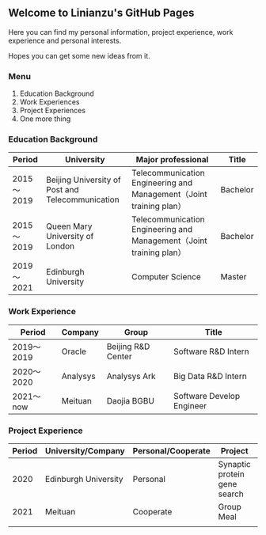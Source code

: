 ## Welcome to Linianzu's GitHub Pages

Here you can find my personal information, project experience, work experience and personal interests.

Hopes you can get some new ideas from it.

<!--这些是注释文本，不会显示
You can use the [editor on GitHub](https://github.com/linianzu0715/linianzu0715.github.io/edit/main/README.md) to maintain and preview the content for your website in Markdown files.

Whenever you commit to this repository, GitHub Pages will run [Jekyll](https://jekyllrb.com/) to rebuild the pages in your site, from the content in your Markdown files.
-->

### Menu

1. Education Background
2. Work Experiences
3. Project Experiences
4. One more thing



### Education Background

| Period     | University                                       | Major professional                                           | Title    |
| ---------- | ------------------------------------------------ | ------------------------------------------------------------ | -------- |
| 2015～2019 | Beijing University of Post and Telecommunication | Telecommunication  Engineering and Management（Joint training plan） | Bachelor |
| 2015～2019 | Queen Mary University of London                  | Telecommunication  Engineering and Management（Joint training plan） | Bachelor |
| 2019～2021 | Edinburgh University                             | Computer Science                                             | Master   |



### Work Experience

| Period     | Company  | Group              | Title                     |
| ---------- | -------- | ------------------ | ------------------------- |
| 2019～2019 | Oracle   | Beijing R&D Center | Software R&D Intern       |
| 2020～2020 | Analysys | Analysys Ark       | Big Data R&D Intern       |
| 2021～now  | Meituan  | Daojia BGBU        | Software Develop Engineer |



### Project Experience

| Period | University/Company   | Personal/Cooperate | Project                      | Link |
| ------ | -------------------- | ------------------ | ---------------------------- | ---- |
| 2020   | Edinburgh University | Personal           | Synaptic protein gene search |      |
| 2021   | Meituan              | Cooperate          | Group Meal                   |      |
|        |                      |                    |                              |      |

<!--这些是注释文本，不会显示

Markdown is a lightweight and easy-to-use syntax for styling your writing. It includes conventions for

```markdown
Syntax highlighted code block

# Header 1
## Header 2
### Header 3

- Bulleted
- List

1. Numbered
2. List

**Bold** and _Italic_ and `Code` text

[Link](url) and ![Image](src)
```

For more details see [GitHub Flavored Markdown](https://guides.github.com/features/mastering-markdown/).



### Jekyll Themes

Your Pages site will use the layout and styles from the Jekyll theme you have selected in your [repository settings](https://github.com/linianzu0715/linianzu0715.github.io/settings/pages). The name of this theme is saved in the Jekyll `_config.yml` configuration file.

### Support or Contact

Having trouble with Pages? Check out our [documentation](https://docs.github.com/categories/github-pages-basics/) or [contact support](https://support.github.com/contact) and we’ll help you sort it out.



-->